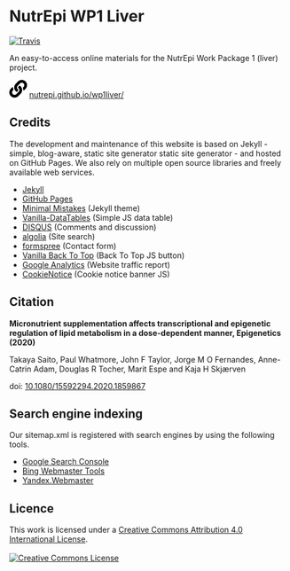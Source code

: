 # NutrEpi WP1 Liver <img src="{{site.baseurl}}/assets/images/logo/logo.png" align="right" alt="" width="100" />
[![Travis](https://travis-ci.org/NutrEpi/wp1liver.svg?branch=gh-pages)](https://travis-ci.org/NutrEpi/wp1liver)

An easy-to-access online materials for the NutrEpi Work Package 1 (liver) project.

![](data/link-solid_16x16.svg) [nutrepi.github.io/wp1liver/](http://nutrepi.github.io/wp1liver/)

## Credits
The development and maintenance of this website is based on Jekyll - simple, blog-aware, static site generator static site generator - and hosted on GitHub Pages. We also rely on multiple open source libraries and freely available web services.

- [Jekyll](http://jekyllrb.com/)
- [GitHub Pages](https://pages.github.com/)
- [Minimal Mistakes](https://mmistakes.github.io/minimal-mistakes/) (Jekyll theme)
- [Vanilla-DataTables](https://github.com/Mobius1/Vanilla-DataTables/) (Simple JS data table)
- [DISQUS](https://disqus.com/) (Comments and discussion)
- [algolia](https://www.algolia.com/) (Site search)
- [formspree](https://formspree.io/) (Contact form)
- [Vanilla Back To Top](https://github.com/vfeskov/vanilla-back-to-top) (Back To Top JS button)
- [Google Analytics](https://analytics.google.com/analytics/web/) (Website traffic report)
- [CookieNotice](https://github.com/AOEpeople/cookie-notice/) (Cookie notice banner JS)

## Citation

**Micronutrient supplementation affects transcriptional and epigenetic regulation of lipid metabolism in a dose-dependent manner, Epigenetics (2020)**

Takaya Saito, Paul Whatmore, John F Taylor, Jorge M O Fernandes, Anne-Catrin Adam,
Douglas R Tocher, Marit Espe and Kaja H Skjærven

doi: [10.1080/15592294.2020.1859867](https://doi.org/10.1080/15592294.2020.1859867)

## Search engine indexing
Our sitemap.xml is registered with search engines by using the following tools.

- [Google Search Console](https://search.google.com/search-console/)
- [Bing Webmaster Tools](https://www.bing.com/webmasters/)
- [Yandex.Webmaster](https://webmaster.yandex.com)

## Licence
This work is licensed under a <a rel="license" href="http://creativecommons.org/licenses/by/4.0/">Creative Commons Attribution 4.0 International License</a>. <br /><br />
<a rel="license" href="http://creativecommons.org/licenses/by/4.0/"><img alt="Creative Commons License" style="border-width:0" src="https://i.creativecommons.org/l/by/4.0/88x31.png" /></a>
